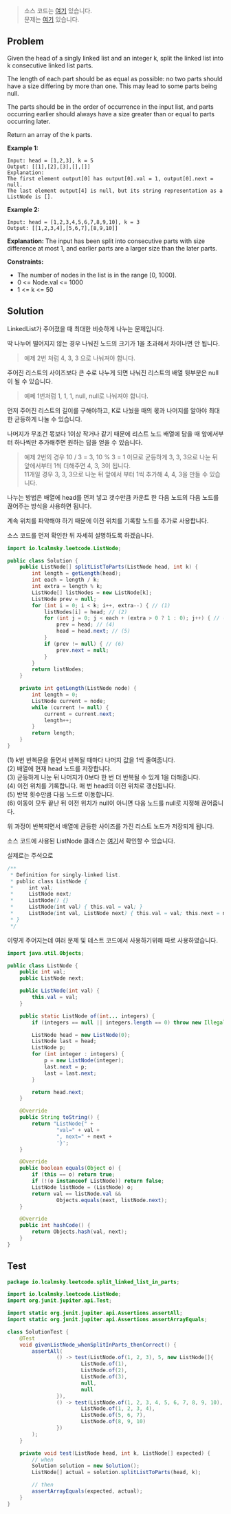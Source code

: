 > 소스 코드는 [여기](https://github.com/lcalmsky/leetcode/blob/master/src/main/java/io/lcalmsky/leetcode/split_linked_list_in_parts/Solution.java) 있습니다.  
> 문제는 [여기](https://leetcode.com/explore/challenge/card/september-leetcoding-challenge-2021/640/week-5-september-29th-september-30th/3992/) 있습니다.

## Problem

Given the head of a singly linked list and an integer k, split the linked list into k consecutive linked list parts.

The length of each part should be as equal as possible: no two parts should have a size differing by more than one. This may lead to some parts being null.

The parts should be in the order of occurrence in the input list, and parts occurring earlier should always have a size greater than or equal to parts occurring later.

Return an array of the k parts.

**Example 1:**

```text
Input: head = [1,2,3], k = 5
Output: [[1],[2],[3],[],[]]
Explanation:
The first element output[0] has output[0].val = 1, output[0].next = null.
The last element output[4] is null, but its string representation as a ListNode is [].
```

**Example 2:**

```text
Input: head = [1,2,3,4,5,6,7,8,9,10], k = 3
Output: [[1,2,3,4],[5,6,7],[8,9,10]]
```

**Explanation:**
The input has been split into consecutive parts with size difference at most 1, and earlier parts are a larger size than the later parts.

**Constraints:**

* The number of nodes in the list is in the range [0, 1000].
* 0 <= Node.val <= 1000
* 1 <= k <= 50

## Solution

LinkedList가 주어졌을 때 최대한 비슷하게 나누는 문제입니다.

딱 나누어 떨어지지 않는 경우 나눠진 노드의 크기가 1을 초과해서 차이나면 안 됩니다.

> 예제 2번 처럼 4, 3, 3 으로 나눠져야 합니다.

주어진 리스트의 사이즈보다 큰 수로 나누게 되면 나눠진 리스트의 배열 뒷부분은 null이 될 수 있습니다.

> 예쩨 1번처럼 1, 1, 1, null, null로 나눠져야 합니다.

먼저 주어진 리스트의 길이를 구해야하고, K로 나눴을 때의 몫과 나머지를 알아야 최대한 균등하게 나눌 수 있습니다.

나머지가 무조건 몫보다 1이상 작거나 같기 때문에 리스트 노드 배열에 담을 때 앞에서부터 하나씩만 추가해주면 원하는 답을 얻을 수 있습니다.

> 예제 2번의 경우 10 / 3 = 3, 10 % 3 = 1 이므로 균등하게 3, 3, 3으로 나눈 뒤 앞에서부터 1씩 더해주면 4, 3, 3이 됩니다.  
> 11개일 경우 3, 3, 3으로 나눈 뒤 앞에서 부터 1씩 추가해 4, 4, 3을 만들 수 있습니다.

나누는 방법은 배열에 head를 먼저 넣고 갯수만큼 카운트 한 다음 노드의 다음 노드를 끊어주는 방식을 사용하면 됩니다.

계속 위치를 파악해야 하기 때문에 이전 위치를 기록할 노드를 추가로 사용합니다.

소스 코드를 먼저 확인한 뒤 자세히 설명하도록 하겠습니다.

```java
import io.lcalmsky.leetcode.ListNode;

public class Solution {
    public ListNode[] splitListToParts(ListNode head, int k) {
        int length = getLength(head);
        int each = length / k;
        int extra = length % k;
        ListNode[] listNodes = new ListNode[k];
        ListNode prev = null;
        for (int i = 0; i < k; i++, extra--) { // (1)
            listNodes[i] = head; // (2)
            for (int j = 0; j < each + (extra > 0 ? 1 : 0); j++) { // (3)
                prev = head; // (4)
                head = head.next; // (5)
            }
            if (prev != null) { // (6)
                prev.next = null;
            }
        }
        return listNodes;
    }

    private int getLength(ListNode node) {
        int length = 0;
        ListNode current = node;
        while (current != null) {
            current = current.next;
            length++;
        }
        return length;
    }
}
```

(1) k번 반복문을 돌면서 반복될 때마다 나머지 값을 1씩 줄여줍니다.  
(2) 배열에 현재 head 노드를 저장합니다.  
(3) 균등하게 나눈 뒤 나머지가 0보다 한 번 더 반복될 수 있게 1을 더해줍니다.  
(4) 이전 위치를 기록합니다. 매 번 head의 이전 위치로 갱신됩니다.  
(5) 반복 횟수만큼 다음 노드로 이동합니다.  
(6) 이동이 모두 끝난 뒤 이전 위치가 null이 아니면 다음 노드를 null로 지정해 끊어줍니다.  

위 과정이 반복되면서 배열에 균등한 사이즈를 가진 리스트 노드가 저장되게 됩니다.

소스 코드에 사용된 ListNode 클래스는 [여기](https://jaime-note.tistory.com/66)서 확인할 수 있습니다.

실제로는 주석으로

```java
/**
 * Definition for singly-linked list.
 * public class ListNode {
 *     int val;
 *     ListNode next;
 *     ListNode() {}
 *     ListNode(int val) { this.val = val; }
 *     ListNode(int val, ListNode next) { this.val = val; this.next = next; }
 * }
 */
```

이렇게 주어지는데 여러 문제 및 테스트 코드에서 사용하기위해 따로 사용하였습니다.

```java
import java.util.Objects;

public class ListNode {
    public int val;
    public ListNode next;

    public ListNode(int val) {
        this.val = val;
    }

    public static ListNode of(int... integers) {
        if (integers == null || integers.length == 0) throw new IllegalArgumentException();

        ListNode head = new ListNode(0);
        ListNode last = head;
        ListNode p;
        for (int integer : integers) {
            p = new ListNode(integer);
            last.next = p;
            last = last.next;
        }

        return head.next;
    }

    @Override
    public String toString() {
        return "ListNode{" +
                "val=" + val +
                ", next=" + next +
                '}';
    }

    @Override
    public boolean equals(Object o) {
        if (this == o) return true;
        if (!(o instanceof ListNode)) return false;
        ListNode listNode = (ListNode) o;
        return val == listNode.val &&
                Objects.equals(next, listNode.next);
    }

    @Override
    public int hashCode() {
        return Objects.hash(val, next);
    }
}
```

## Test

```java
package io.lcalmsky.leetcode.split_linked_list_in_parts;

import io.lcalmsky.leetcode.ListNode;
import org.junit.jupiter.api.Test;

import static org.junit.jupiter.api.Assertions.assertAll;
import static org.junit.jupiter.api.Assertions.assertArrayEquals;

class SolutionTest {
    @Test
    void givenListNode_whenSplitInParts_thenCorrect() {
        assertAll(
                () -> test(ListNode.of(1, 2, 3), 5, new ListNode[]{
                        ListNode.of(1),
                        ListNode.of(2),
                        ListNode.of(3),
                        null,
                        null
                }),
                () -> test(ListNode.of(1, 2, 3, 4, 5, 6, 7, 8, 9, 10), 3, new ListNode[]{
                        ListNode.of(1, 2, 3, 4),
                        ListNode.of(5, 6, 7),
                        ListNode.of(8, 9, 10)
                })
        );
    }

    private void test(ListNode head, int k, ListNode[] expected) {
        // when
        Solution solution = new Solution();
        ListNode[] actual = solution.splitListToParts(head, k);

        // then
        assertArrayEquals(expected, actual);
    }
}
```